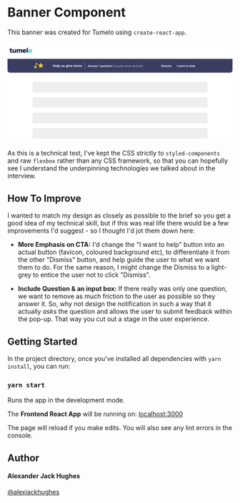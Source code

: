 # Banner Component

This banner was created for Tumelo using `create-react-app`.

![Tumelo screenshot](./src/assets/images/tumelo-screenshot.png)

As this is a technical test, I've kept the CSS strictly to `styled-components` and raw `flexbox` rather than any CSS framework, so that you can hopefully see I understand the underpinning technologies we talked about in the interview.

## How To Improve

I wanted to match my design as closely as possible to the brief so you get a good idea of my technical skill, but if this was real life there would be a few improvements I'd suggest - so I thought I'd jot them down here:

- **More Emphasis on CTA:** I'd change the "I want to help" button into an actual button (favicon, coloured background etc), to differentiate it from the other "Dismiss" button, and help guide the user to what we want them to do. For the same reason, I might change the Dismiss to a light-grey to entice the user not to click "Dismiss".

- **Include Question & an input box:** If there really was only one question, we want to remove as much friction to the user as possible so they answer it. So, why not design the notification in such a way that it actually _asks_ the question and allows the user to submit feedback within the pop-up. That way you cut out a stage in the user experience.

## Getting Started

In the project directory, once you've installed all dependencies with `yarn install`, you can run:

### `yarn start`

Runs the app in the development mode.

The **Frontend React App** will be running on:
[localhost:3000](http://localhost:3000/ "http://localhost:3000/")

The page will reload if you make edits.
You will also see any lint errors in the console.

## Author

#### **Alexander Jack Hughes**

[@alexjackhughes](https://twitter.com/alexjackhughes "Twitter")
